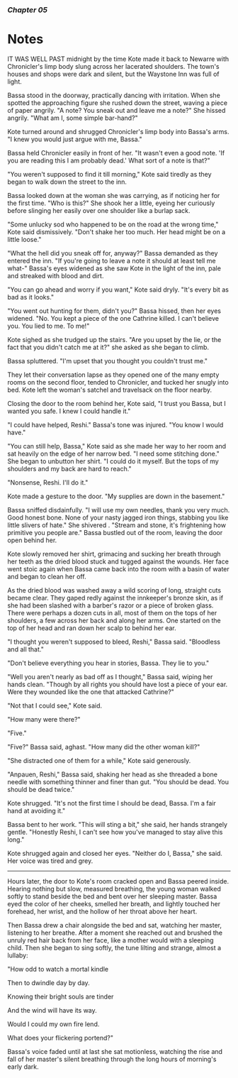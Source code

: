 ### *Chapter 05*

# Notes

IT WAS WELL PAST midnight by the time Kote made it back to Newarre with Chronicler's limp body slung across her lacerated shoulders. The town's houses and shops were dark and silent, but the Waystone Inn was full of light.

Bassa stood in the doorway, practically dancing with irritation. When she spotted the approaching figure she rushed down the street, waving a piece of paper angrily. "A note? You sneak out and leave me a note?" She hissed angrily. "What am I, some simple bar-hand?"

Kote turned around and shrugged Chronicler's limp body into Bassa's arms. "I knew you would just argue with me, Bassa."

Bassa held Chronicler easily in front of her. "It wasn't even a good note. 'If you are reading this I am probably dead.' What sort of a note is that?"

"You weren't supposed to find it till morning," Kote said tiredly as they began to walk down the street to the inn.

Bassa looked down at the woman she was carrying, as if noticing her for the first time. "Who is this?" She shook her a little, eyeing her curiously before slinging her easily over one shoulder like a burlap sack.

"Some unlucky sod who happened to be on the road at the wrong time," Kote said dismissively. "Don't shake her too much. Her head might be on a little loose."

"What the hell did you sneak off for, anyway?" Bassa demanded as they entered the inn. "If you're going to leave a note it should at least tell me what-" Bassa's eyes widened as she saw Kote in the light of the inn, pale and streaked with blood and dirt.

"You can go ahead and worry if you want," Kote said dryly. "It's every bit as bad as it looks."

"You went out hunting for them, didn't you?" Bassa hissed, then her eyes widened. "No. You kept a piece of the one Cathrine killed. I can't believe you. You lied to me. To me!"

Kote sighed as she trudged up the stairs. "Are you upset by the lie, or the fact that you didn't catch me at it?" she asked as she began to climb.

Bassa spluttered. "I'm upset that you thought you couldn't trust me."

They let their conversation lapse as they opened one of the many empty rooms on the second floor, tended to Chronicler, and tucked her snugly into bed. Kote left the woman's satchel and travelsack on the floor nearby.

Closing the door to the room behind her, Kote said, "I trust you Bassa, but I wanted you safe. I knew I could handle it."

"I could have helped, Reshi." Bassa's tone was injured. "You know I would have."

"You can still help, Bassa," Kote said as she made her way to her room and sat heavily on the edge of her narrow bed. "I need some stitching done." She began to unbutton her shirt. "I could do it myself. But the tops of my shoulders and my back are hard to reach."

"Nonsense, Reshi. I'll do it."

Kote made a gesture to the door. "My supplies are down in the basement."

Bassa sniffed disdainfully. "I will use my own needles, thank you very much. Good honest bone. None of your nasty jagged iron things, stabbing you like little slivers of hate." She shivered . "Stream and stone, it's frightening how primitive you people are." Bassa bustled out of the room, leaving the door open behind her.

Kote slowly removed her shirt, grimacing and sucking her breath through her teeth as the dried blood stuck and tugged against the wounds. Her face went stoic again when Bassa came back into the room with a basin of water and began to clean her off.

As the dried blood was washed away a wild scoring of long, straight cuts became clear. They gaped redly against the innkeeper's bronze skin, as if she had been slashed with a barber's razor or a piece of broken glass. There were perhaps a dozen cuts in all, most of them on the tops of her shoulders, a few across her back and along her arms. One started on the top of her head and ran down her scalp to behind her ear.

"I thought you weren't supposed to bleed, Reshi," Bassa said. "Bloodless and all that."

"Don't believe everything you hear in stories, Bassa. They lie to you."

"Well you aren't nearly as bad off as I thought," Bassa said, wiping her hands clean. "Though by all rights you should have lost a piece of your ear. Were they wounded like the one that attacked Cathrine?"

"Not that I could see," Kote said.

"How many were there?"

"Five."

"Five?" Bassa said, aghast. "How many did the other woman kill?"

"She distracted one of them for a while," Kote said generously.

"Anpauen, Reshi," Bassa said, shaking her head as she threaded a bone needle with something thinner and finer than gut. "You should be dead. You should be dead twice."

Kote shrugged. "It's not the first time I should be dead, Bassa. I'm a fair hand at avoiding it."

Bassa bent to her work. "This will sting a bit," she said, her hands strangely gentle. "Honestly Reshi, I can't see how you've managed to stay alive this long."

Kote shrugged again and closed her eyes. "Neither do I, Bassa," she said. Her voice was tired and grey.

---

Hours later, the door to Kote's room cracked open and Bassa peered inside. Hearing nothing but slow, measured breathing, the young woman walked softly to stand beside the bed and bent over her sleeping master. Bassa eyed the color of her cheeks, smelled her breath, and lightly touched her forehead, her wrist, and the hollow of her throat above her heart.

Then Bassa drew a chair alongside the bed and sat, watching her master, listening to her breathe. After a moment she reached out and brushed the unruly red hair back from her face, like a mother would with a sleeping child. Then she began to sing softly, the tune lilting and strange, almost a lullaby:

"How odd to watch a mortal kindle

Then to dwindle day by day.

Knowing their bright souls are tinder

And the wind will have its way.

Would I could my own fire lend.

What does your flickering portend?"

Bassa's voice faded until at last she sat motionless, watching the rise and fall of her master's silent breathing through the long hours of morning's early dark.

